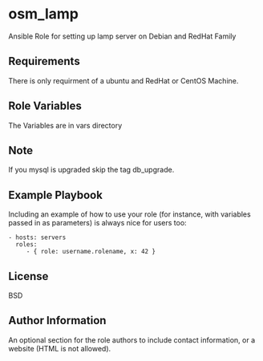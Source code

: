 osm_lamp
=========

Ansible Role for setting up lamp server on Debian and RedHat Family

Requirements
------------ 
There is only requirment of a ubuntu and RedHat or CentOS Machine.

Role Variables
--------------

The Variables are in vars directory

Note
------------

If you mysql is upgraded skip the tag db_upgrade.

Example Playbook
----------------

Including an example of how to use your role (for instance, with variables passed in as parameters) is always nice for users too:

    - hosts: servers
      roles:
         - { role: username.rolename, x: 42 }

License
-------

BSD

Author Information
------------------

An optional section for the role authors to include contact information, or a website (HTML is not allowed).

